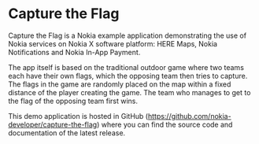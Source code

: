 Capture the Flag
================

Capture the Flag is a Nokia example application demonstrating the use of Nokia
services on Nokia X software platform: HERE Maps, Nokia Notifications and Nokia
In-App Payment.

The app itself is based on the traditional outdoor game where two teams each
have their own flags, which the opposing team then tries to capture. The flags
in the game are randomly placed on the map within a fixed distance of the
player creating the game. The team who manages to get to the flag of the
opposing team first wins.

This demo application is hosted in GitHub
(https://github.com/nokia-developer/capture-the-flag) where you can find the
source code and documentation of the latest release.
